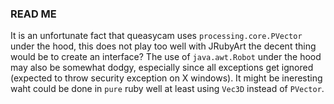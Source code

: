 ### READ ME ###

It is an unfortunate fact that queasycam uses `processing.core.PVector` under the hood, this does not play too well with JRubyArt the decent thing would be to create an interface? The use of `java.awt.Robot` under the hood may also be somewhat dodgy, especially since all exceptions get ignored (expected to throw security exception on X windows). It might be ineresting waht could be done in `pure` ruby well at least using `Vec3D` instead of `PVector`.
